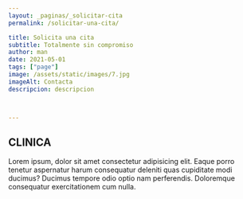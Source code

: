 ```yaml
---
layout: _paginas/_solicitar-cita
permalink: /solicitar-una-cita/

title: Solicita una cita
subtitle: Totalmente sin compromiso
author: man 
date: 2021-05-01
tags: ["page"]
image: /assets/static/images/7.jpg
imageAlt: Contacta
descripcion: descripcion



---
```

## CLINICA
Lorem ipsum, dolor sit amet consectetur adipisicing elit. Eaque porro tenetur aspernatur harum consequatur deleniti quas cupiditate modi ducimus? Ducimus tempore odio optio nam perferendis. Doloremque consequatur exercitationem cum nulla.   
